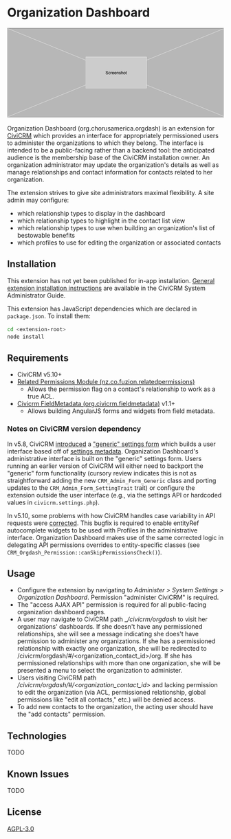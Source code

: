 # Organization Dashboard

![Screenshot](/images/screenshot.png)

Organization Dashboard (org.chorusamerica.orgdash) is an extension for
[CiviCRM](https://civicrm.org) which provides an interface for appropriately
permissioned users to administer the organizations to which they belong.
The interface is intended to be a public-facing rather than a backend tool: the
anticipated audience is the membership base of the CiviCRM installation owner.
An organization administrator may update the organization's details as well as
manage relationships and contact information for contacts related to her
organization.

The extension strives to give site administrators maximal flexibility. A site
admin may configure:
* which relationship types to display in the dashboard
* which relationship types to highlight in the contact list view
* which relationship types to use when building an organization's list of
  bestowable benefits
* which profiles to use for editing the organization or associated contacts

## Installation

This extension has not yet been published for in-app installation. [General
extension installation instructions](https://docs.civicrm.org/sysadmin/en/latest/customize/extensions/#installing-a-new-extension)
are available in the CiviCRM System Administrator Guide.

This extension has JavaScript dependencies which are declared in `package.json`.
To install them:

```bash
cd <extension-root>
node install
```

## Requirements
* CiviCRM v5.10+
* [Related Permissions Module (nz.co.fuzion.relatedpermissions)](https://github.com/eileenmcnaughton/nz.co.fuzion.relatedpermissions)
  * Allows the permission flag on a contact's relationship to work as a true ACL.
* [Civicrm FieldMetadata (org.civicrm.fieldmetadata)](https://github.com/ginkgostreet/org.civicrm.fieldmetadata) v1.1+
  * Allows building AngularJS forms and widgets from field metadata.

### Notes on CiviCRM version dependency
In v5.8, CiviCRM [introduced](https://github.com/civicrm/civicrm-core/commit/f167c7a9f5b5d146eca4cefd8aab89dc4f995a9a#diff-1a5e8b8c5ce730e1f211c070478823d7)
a ["generic" settings form](https://docs.civicrm.org/dev/en/latest/framework/setting/#creating-a-new-setting-in-an-extension)
which builds a user interface based off of [settings metadata](https://docs.civicrm.org/dev/en/latest/framework/setting/#supported-properties).
Organization Dashboard's administrative interface is built on the "generic"
settings form. Users running an earlier version of CiviCRM will either need to
backport the "generic" form functionality (cursory review indicates this is not
as straightforward adding the new `CRM_Admin_Form_Generic` class and porting
updates to the `CRM_Admin_Form_SettingTrait` trait) or configure the extension
outside the user interface (e.g., via the settings API or hardcoded values in
`civicrm.settings.php`).

In v5.10, some problems with how CiviCRM handles case variability in API requests
were [corrected](https://github.com/civicrm/civicrm-core/pull/13343). This bugfix
is required to enable entityRef autocomplete widgets to be used with Profiles
in the administrative interface. Organization Dashboard makes use of the same
corrected logic in delegating API permissions overrides to entity-specific
classes (see `CRM_Orgdash_Permission::canSkipPermissionsCheck()`).

## Usage
* Configure the extension by navigating to _Administer > System Settings >
  Organization Dashboard_. Permission "administer CiviCRM" is required.
* The "access AJAX API"  permission is required for all public-facing
  organization dashboard pages.
* A user may navigate to CiviCRM path __/civicrm/orgdash_ to visit her organizations'
  dashboards. If she doesn't have any permissioned relationships, she will see a
  message indicating she does't have permission to administer any organizations.
  If she has a permissioned relationship with exactly one organization, she will
  be redirected to /civicrm/orgdash/#/<organization_contact_id>/org. If she has
  permissioned relationships with more than one organization, she will be
  presented a menu to select the organization to administer.
* Users visiting CiviCRM path _/civicrm/orgdash/#/<organization_contact_id>_ and
  lacking permission to edit the organization (via ACL, permissioned relationship,
  global permissions like "edit all contacts," etc.) will be denied access.
* To add new contacts to the organization, the acting user should have the "add
  contacts" permission.

## Technologies
TODO

## Known Issues
TODO


## License

[AGPL-3.0](https://github.com/ginkgostreet/org.chorusamerica.orgdash/blob/master/LICENSE.txt)